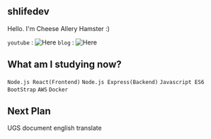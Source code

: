 ## shlifedev
 Hello. I'm Cheese Allery Hamster :)
 
 `youtube` : ![Here](https://www.youtube.com/channel/UCm1oY9SLzVgVPCvMcqcDUdg  )
 `blog` : ![Here](https://shlifedev.tistory.com/)
 
 

## What am I studying now?

 `Node.js React(Frontend)` `Node.js Express(Backend)` `Javascript ES6` `BootStrap` `AWS` `Docker`
 
 
## Next Plan
 UGS document english translate 

